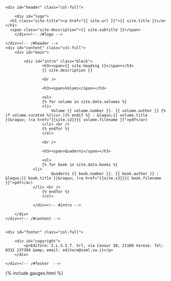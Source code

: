 <!DOCTYPE html PUBLIC "-//W3C//DTD XHTML 1.0 Transitional//EN" "http://www.w3.org/TR/xhtml1/DTD/xhtml1-transitional.dtd">
<html xmlns="http://www.w3.org/1999/xhtml">
<head profile="http://gmpg.org/xfn/11">

<title>{% if page.title %}{{ page.title }}{% else %}{{ site.title }} &middot; {{ site.subtitle }}{% endif %}</title>
<meta http-equiv="Content-Type" content="text/html; charset=UTF-8" />
<meta name="robots" content="index, nofollow" />

<link rel="stylesheet" href="{{ "/css/style.css" | prepend: site.baseurl }}">

<!-- Theme version -->
<meta name="generator" content="Placeholder 1.1" />
<meta name="generator" content="Jekyll" />

<!-- Google Webfonts -->
<link href="http://fonts.googleapis.com/css?family=Lobster|Droid+Serif:r,b,i,bi|Merriweather" rel="stylesheet" type="text/css">

<!-- Woo Custom Typography -->
<style type="text/css">
#logo .site-title a {font:normal 40px/1.2em Lobster;color:#222222;}
#logo .site-description {font:italic 14px/1em Lobster;color:#999999;}
#main #intro p { font:normal 14px/1.5em Droid Serif;color:#555555; }
#footer p { font:normal 14px/1em Merriweather;color:#999; }
</style>

<!-- Options Panel Custom CSS -->
<style type="text/css">
#logo img { display:none; } .site-title { display:block!important; }
.site-description { display:block!important; }
</style>

</head>

<body class="home blog">

<div id="wrapper">

	<div id="header" class="col-full">

		<div id="logo">
      <h1 class="site-title"><a href="{{ site.url }}">{{ site.title }}</a></h1>
      <span class="site-description">{{ site.subtitle }}</span>
		</div><!-- /#logo -->

	</div><!-- /#header -->
    <div id="content" class="col-full">
    	<div id="main">

    		<div id="intro" class="block">
					<h3><span>{{ site.heading }}</span></h3>
					{{ site.description }}

					<br />

					<h3><span>Volumi</span></h3>

					<ol>
					{% for volume in site.data.volumes %}
					<li>
						Volume {{ volume.number }}. {{ volume.author }} {% if volume.curated %}(cur.){% endif %} : &laquo;{{ volume.title }}&raquo; (<a href="{{site.s3}}{{ volume.filename }}">pdf</a>)
					</li> <br />
					{% endfor %}
					</ol>

					<br />

					<h3><span>Quaderni</span></h3>

					<ol>
					{% for book in site.data.books %}
  				<li>
						Quaderni {{ book.number }}. {{ book.author }} : &laquo;{{ book.title }}&raquo; (<a href="{{site.s3}}{{ book.filename }}">pdf</a>)
  				</li> <br />
					{% endfor %}
					</ol>

				</div><!-- #intro -->

   		</div>
    </div><!-- /#content -->


	<div id="footer" class="col-full">

		<div id="copyright">
			<p>Editore: I.L.S.I.T. Srl, via Cavour 30, 21100 Varese. Tel: 0332 237304 &amp; email: editore@ssml.va.it</p>
		</div>

	</div><!-- /#footer  -->

</div><!-- /#wrapper -->

<!--stats_footer_test-->
{% include gauges.html %}

</body>
</html>
